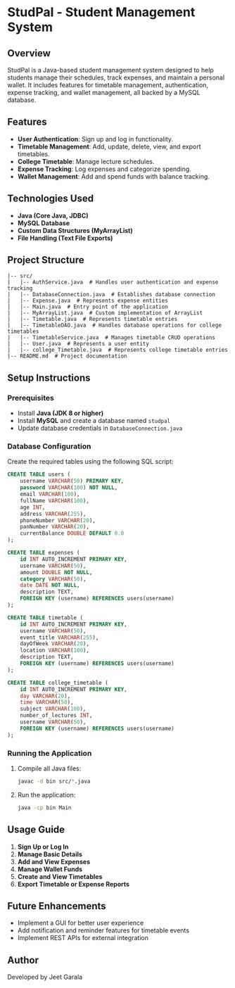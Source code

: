 # StudPal - Student Management System

## Overview
StudPal is a Java-based student management system designed to help students manage their schedules, track expenses, and maintain a personal wallet. It includes features for timetable management, authentication, expense tracking, and wallet management, all backed by a MySQL database.

## Features
- **User Authentication**: Sign up and log in functionality.
- **Timetable Management**: Add, update, delete, view, and export timetables.
- **College Timetable**: Manage lecture schedules.
- **Expense Tracking**: Log expenses and categorize spending.
- **Wallet Management**: Add and spend funds with balance tracking.

## Technologies Used
- **Java (Core Java, JDBC)**
- **MySQL Database**
- **Custom Data Structures (MyArrayList)**
- **File Handling (Text File Exports)**

## Project Structure
```
|-- src/
|   |-- AuthService.java  # Handles user authentication and expense tracking
|   |-- DatabaseConnection.java  # Establishes database connection
|   |-- Expense.java  # Represents expense entities
|   |-- Main.java  # Entry point of the application
|   |-- MyArrayList.java  # Custom implementation of ArrayList
|   |-- Timetable.java  # Represents timetable entries
|   |-- TimetableDAO.java  # Handles database operations for college timetables
|   |-- TimetableService.java  # Manages timetable CRUD operations
|   |-- User.java  # Represents a user entity
|   |-- college_Timetable.java  # Represents college timetable entries
|-- README.md  # Project documentation
```

## Setup Instructions
### Prerequisites
- Install **Java (JDK 8 or higher)**
- Install **MySQL** and create a database named `studpal`
- Update database credentials in `DatabaseConnection.java`

### Database Configuration
Create the required tables using the following SQL script:
```sql
CREATE TABLE users (
    username VARCHAR(50) PRIMARY KEY,
    password VARCHAR(100) NOT NULL,
    email VARCHAR(100),
    fullName VARCHAR(100),
    age INT,
    address VARCHAR(255),
    phoneNumber VARCHAR(20),
    panNumber VARCHAR(20),
    currentBalance DOUBLE DEFAULT 0.0
);

CREATE TABLE expenses (
    id INT AUTO_INCREMENT PRIMARY KEY,
    username VARCHAR(50),
    amount DOUBLE NOT NULL,
    category VARCHAR(50),
    date DATE NOT NULL,
    description TEXT,
    FOREIGN KEY (username) REFERENCES users(username)
);

CREATE TABLE timetable (
    id INT AUTO_INCREMENT PRIMARY KEY,
    username VARCHAR(50),
    event_title VARCHAR(255),
    dayOfWeek VARCHAR(20),
    location VARCHAR(100),
    description TEXT,
    FOREIGN KEY (username) REFERENCES users(username)
);

CREATE TABLE college_timetable (
    id INT AUTO_INCREMENT PRIMARY KEY,
    day VARCHAR(20),
    time VARCHAR(50),
    subject VARCHAR(100),
    number_of_lectures INT,
    username VARCHAR(50),
    FOREIGN KEY (username) REFERENCES users(username)
);
```

### Running the Application
1. Compile all Java files:
   ```sh
   javac -d bin src/*.java
   ```
2. Run the application:
   ```sh
   java -cp bin Main
   ```

## Usage Guide
1. **Sign Up or Log In**
2. **Manage Basic Details**
3. **Add and View Expenses**
4. **Manage Wallet Funds**
5. **Create and View Timetables**
6. **Export Timetable or Expense Reports**

## Future Enhancements
- Implement a GUI for better user experience
- Add notification and reminder features for timetable events
- Implement REST APIs for external integration

## Author
Developed by Jeet Garala


